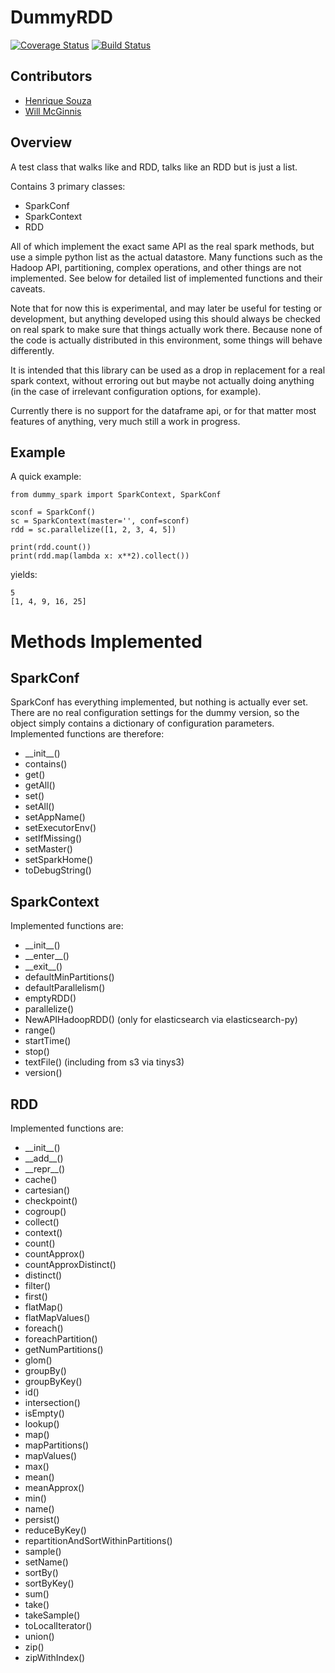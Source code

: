 DummyRDD
========

[![Coverage Status](https://coveralls.io/repos/github/wdm0006/DummyRDD/badge.svg?branch=master)](https://coveralls.io/github/wdm0006/DummyRDD?branch=master)
[![Build Status](https://travis-ci.org/wdm0006/DummyRDD.svg?branch=master)](https://travis-ci.org/wdm0006/DummyRDD)

Contributors
------------

 * [Henrique Souza](https://github.com/htssouza)
 * [Will McGinnis](https://gitbhub.com/wdm0006)
 
Overview
--------

A test class that walks like and RDD, talks like an RDD but is just a list.

Contains 3 primary classes:

 * SparkConf
 * SparkContext
 * RDD
 
All of which implement the exact same API as the real spark methods, but use a simple
python list as the actual datastore.  Many functions such as the Hadoop API, partitioning, complex
operations, and other things are not implemented.  See below for detailed list of implemented functions and
their caveats. 

Note that for now this is experimental, and may later be useful for testing or development, but anything
developed using this should always be checked on real spark to make sure that things actually work there. Because
none of the code is actually distributed in this environment, some things will behave differently.

It is intended that this library can be used as a drop in replacement for a real spark context, without erroring out
but maybe not actually doing anything (in the case of irrelevant configuration options, for example).

Currently there is no support for the dataframe api, or for that matter most features of anything, very much
still a work in progress.

Example
-------

A quick example:

    from dummy_spark import SparkContext, SparkConf
    
    sconf = SparkConf()
    sc = SparkContext(master='', conf=sconf)
    rdd = sc.parallelize([1, 2, 3, 4, 5])
    
    print(rdd.count())
    print(rdd.map(lambda x: x**2).collect())
   
yields:
    
    5
    [1, 4, 9, 16, 25]


Methods Implemented
===================

SparkConf
---------

SparkConf has everything implemented, but nothing is actually ever set.  There are no real configuration settings for 
the dummy version, so the object simply contains a dictionary of configuration parameters. Implemented functions are therefore:

 * \_\_init\_\_()
 * contains()
 * get()
 * getAll()
 * set()
 * setAll()
 * setAppName()
 * setExecutorEnv()
 * setIfMissing()
 * setMaster()
 * setSparkHome()
 * toDebugString()

SparkContext
------------

Implemented functions are:

 * \_\_init\_\_()
 * \_\_enter\_\_()
 * \_\_exit\_\_()
 * defaultMinPartitions()
 * defaultParallelism()
 * emptyRDD()
 * parallelize()
 * NewAPIHadoopRDD() (only for elasticsearch via elasticsearch-py)
 * range()
 * startTime()
 * stop()
 * textFile() (including from s3 via tinys3)
 * version()

RDD
---

Implemented functions are:

 * \_\_init\_\_()
 * \_\_add\_\_()
 * \_\_repr\_\_()
 * cache()
 * cartesian()
 * checkpoint()
 * cogroup()
 * collect()
 * context()
 * count()
 * countApprox()
 * countApproxDistinct()
 * distinct()
 * filter()
 * first()
 * flatMap()
 * flatMapValues()
 * foreach()
 * foreachPartition()
 * getNumPartitions()
 * glom()
 * groupBy()
 * groupByKey()
 * id()
 * intersection()
 * isEmpty()
 * lookup()
 * map()
 * mapPartitions()
 * mapValues()
 * max()
 * mean()
 * meanApprox()
 * min()
 * name()
 * persist()
 * reduceByKey()
 * repartitionAndSortWithinPartitions()
 * sample()
 * setName()
 * sortBy()
 * sortByKey()
 * sum()
 * take()
 * takeSample()
 * toLocalIterator()
 * union()
 * zip()
 * zipWithIndex()
